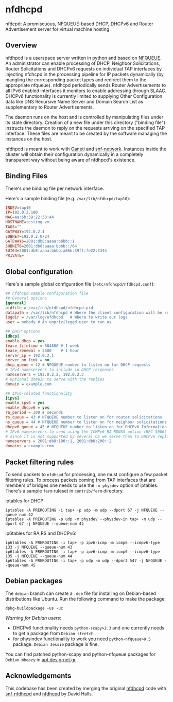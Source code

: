 nfdhcpd
=======

nfdcpd: A promiscuous, NFQUEUE-based DHCP, DHCPv6 and Router Advertisement server for virtual machine hosting

Overview
--------

nfdhpcd is a userspace server written in python and based on [NFQUEUE](https://www.wzdftpd.net/redmine/projects/nfqueue-bindings/wiki/). An
administrator can enable processing of DHCP, Neighbor Solicitations, Router Solicitations and DHCPv6 requests on individual TAP interfaces by
injecting nfdhcpd in the processing pipeline for IP packets dynamically (by mangling the corresponding packet types and redirect them to the
appropriate nfqueue). nfdhcpd periodically sends Router Advertisements to all IPv6 enabled interfaces it monitors to enable addressing through
SLAAC. DHCPv6 functionality is currently limited to supplying Other Configuration data like DNS Recursive Name Server and Domain Search List as
supplementary to Router Advertisements.

The daemon runs on the host and is controlled by manipulating files under its state directory. Creation of a new file under this directory ("binding
file") instructs the daemon to reply on the requests arriving on the specified TAP interface. These files are meant to be created by the software
managing the instances on the host.

nfdhpcd is meant to work with [Ganeti](http://code.google.com/p/ganeti) and [snf-network](https://github.com/grnet/snf-network). Instances inside
the cluster will obtain their configuration dynamically in a completely transparent way without being aware of nfdhpcd's existence.

Binding Files
-------------
There's one binding file per network interface.

Here's a sample binding file (e.g. `/var/lib/nfdhcpd/tap10`):

```ini
INDEV=tap10
IP=192.0.2.100
MAC=aa:6b:39:22:33:44
HOSTNAME=testing-vm
TAGS=""
GATEWAY=192.0.2.1
SUBNET=192.0.2.0/24
GATEWAY6=2001:db8:aaaa:bbbb::1
SUBNET6=2001:db8:aaaa:bbbb::/64
EUI64=2001:db8:aaaa:bbbb:a86b:39ff:fe22:3344
PRIVATE=
```

Global configuration
--------------------

Here's a sample global configuration file (`/etc/nfdhcpd/nfdhcpd.conf`):

```ini
## nfdhcpd sample configuration file
## General options
[general]
pidfile = /var/run/nfdhcpd/nfdhcpd.pid
datapath = /var/lib/nfdhcpd # Where the client configuration will be read from
logdir = /var/log/nfdhcpd   # Where to write our logs
user = nobody # An unprivileged user to run as

## DHCP options
[dhcp]
enable_dhcp = yes
lease_lifetime = 604800 # 1 week
lease_renewal = 3600 	# 1 hour
server_ip = 192.0.2.1
server_on_link = no
dhcp_queue = 42 # NFQUEUE number to listen on for DHCP requests
# IPv4 nameservers to include in DHCP responses
nameservers = 192.0.2.2, 192.0.2.3
# Optional domain to serve with the replies
domain = example.com

## IPv6-related functionality
[ipv6]
enable_ipv6 = yes
enable_dhcpv6 = yes
ra_period = 300 # seconds
rs_queue = 43 # NFQUEUE number to listen on for router solicitations
ns_queue = 44 # NFQUEUE number to listen on for neighbor solicitations
dhcpv6_queue = 45 # NFQUEUE number to listen on for DHCPv6 Information-Requests
# IPv6 nameservers to send using the ICMPv6 RA RDNSS option (RFC 5006)
# since it is not supported by several OS we serve them to DHCPv6 replies
nameservers = 2001:db8:100::1, 2001:db8:200::2
domains = example.com
```

Packet filtering rules
----------------------

To send packets to `nfdhcpd` for processing, one must configure a few packet filtering rules. To process packets coming from TAP interfaces that
are members of bridges one needs to use the `-m physdev` option of iptables. There's a sample `ferm` ruleset in `contrib/ferm` directory. 

iptables for DHCP:
```shell
iptables -A PREROUTING -i tap+ -p udp -m udp --dport 67 -j NFQUEUE --queue-num 42
iptables -A PREROUTING -p udp -m physdev --physdev-in tap+ -m udp --dport 67 -j NFQUEUE --queue-num 42
```

ip6tables for RA,RS and DHCPv6:
```shell
ip6tables -A PREROUTING -i tap+ -p ipv6-icmp -m icmp6 --icmpv6-type 133 -j NFQUEUE --queue-num 43
ip6tables -A PREROUTING -i tap+ -p ipv6-icmp -m icmp6 --icmpv6-type 135 -j NFQUEUE --queue-num 44
ip6tables -A PREROUTING -i tap+ -p udp -m udp --dport 547 -j NFQUEUE --queue-num 45
```

Debian packages
---------------


The `debian` branch can create a `.deb` file for installing on Debian-based distributions like Ubuntu. Run the following command to make the
package:

```shell
dpkg-buildpackage -us -uc 
```

*Warning for Debian users*: 
 * DHCPv6 functionality needs `python-scapy>2.3` and one currently needs to get a package from `Debian stretch`.
 * for physindev functionality to work you need `python-nfqueue>0.5` package. `Debian Jessie` package is fine.

You can find patched python-scapy and python-nfqueue packages for `Debian Wheezy` in [apt.dev.grnet.gr](http://apt.dev.grnet.gr/)

Acknowledgements
----------------

This codebase has been created by merging the original [nfdhcpd](https://code.grnet.gr/projects/nfdhcpd) code with
[snf-nfdhcpd](https://github.com/grnet/snf-nfdhcpd) and [nfdhcpd](https://github.com/davedoesdev/nfdhcpd) by David Halls.
